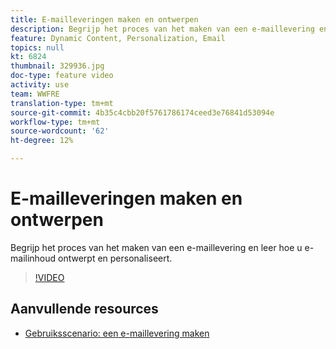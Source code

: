 ```yaml
---
title: E-mailleveringen maken en ontwerpen
description: Begrijp het proces van het maken van een e-maillevering en leer hoe u e-mailinhoud ontwerpt en personaliseert.
feature: Dynamic Content, Personalization, Email
topics: null
kt: 6824
thumbnail: 329936.jpg
doc-type: feature video
activity: use
team: WWFRE
translation-type: tm+mt
source-git-commit: 4b35c4cbb20f5761786174ceed3e76841d53094e
workflow-type: tm+mt
source-wordcount: '62'
ht-degree: 12%

---
```



# E-mailleveringen maken en ontwerpen

Begrijp het proces van het maken van een e-maillevering en leer hoe u e-mailinhoud ontwerpt en personaliseert.

>[!VIDEO](https://video.tv.adobe.com/v/330941?quality=12)

## Aanvullende resources

* [Gebruiksscenario: een e-maillevering maken](https://experienceleague.adobe.com/docs/campaign-classic/using/designing-content/editing-html-content/use-case)

